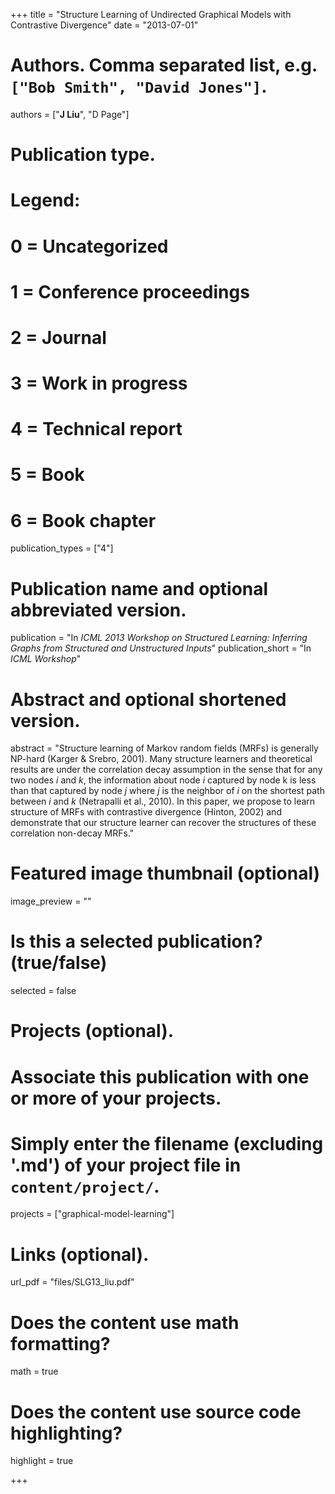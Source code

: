 +++
title = "Structure Learning of Undirected Graphical Models with Contrastive Divergence"
date = "2013-07-01"

# Authors. Comma separated list, e.g. `["Bob Smith", "David Jones"]`.
authors = ["__J Liu__", "D Page"]

# Publication type.
# Legend:
# 0 = Uncategorized
# 1 = Conference proceedings
# 2 = Journal
# 3 = Work in progress
# 4 = Technical report
# 5 = Book
# 6 = Book chapter
publication_types = ["4"]

# Publication name and optional abbreviated version.
publication = "In *ICML 2013 Workshop on Structured Learning: Inferring Graphs from Structured and Unstructured Inputs*"
publication_short = "In *ICML Workshop*"

# Abstract and optional shortened version.
abstract = "Structure learning of Markov random fields (MRFs) is generally NP-hard (Karger & Srebro, 2001). Many structure learners and theoretical results are under the correlation decay assumption in the sense that for any two nodes $i$ and $k$, the information about node $i$ captured by node k is less than that captured by node $j$ where $j$ is the neighbor of $i$ on the shortest path between $i$ and $k$ (Netrapalli et al., 2010). In this paper, we propose to learn structure of MRFs with contrastive divergence (Hinton, 2002) and demonstrate that our structure learner can recover the structures of these correlation non-decay MRFs."

# Featured image thumbnail (optional)
image_preview = ""

# Is this a selected publication? (true/false)
selected = false

# Projects (optional).
#   Associate this publication with one or more of your projects.
#   Simply enter the filename (excluding '.md') of your project file in `content/project/`.
projects = ["graphical-model-learning"]

# Links (optional).
url_pdf = "files/SLG13_liu.pdf"

# Does the content use math formatting?
math = true

# Does the content use source code highlighting?
highlight = true

+++

